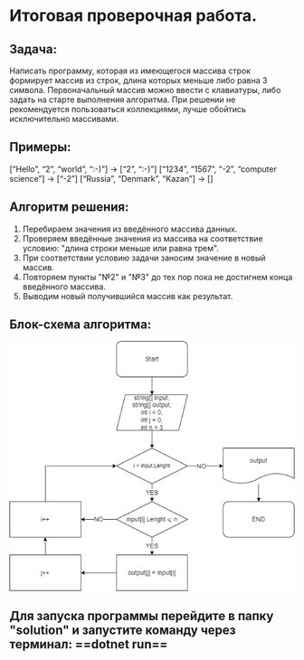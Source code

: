 # Итоговая проверочная работа.

## Задача:
Написать программу, которая из имеющегося массива строк формирует массив из строк, длина которых меньше либо равна 3 символа. Первоначальный массив можно ввести с клавиатуры, либо задать на старте выполнения алгоритма. При решении не рекомендуется пользоваться коллекциями, лучше обойтись исключительно массивами.

## Примеры:
[“Hello”, “2”, “world”, “:-)”] → [“2”, “:-)”]
[“1234”, “1567”, “-2”, “computer science”] → [“-2”]
[“Russia”, “Denmark”, “Kazan”] → []

## Алгоритм решения:
1. Перебираем значения из введённого массива данных.
2. Проверяем введённые значения из массива на соответствие условию: "длина строки меньше или равна трем".
3. При соответствии условию задачи заносим значение в новый массив.
4. Повторяем пункты "№2" и "№3" до тех пор пока не достигнем конца введённого массива.
5. Выводим новый получившийся массив как результат.

## Блок-схема алгоритма:
![Блок-схема](/block_diagram/final_project.png)

## Для запуска программы перейдите в папку "solution" и запустите команду через терминал: ==dotnet run== 
